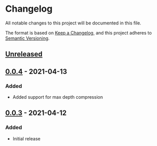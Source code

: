 # Changelog
All notable changes to this project will be documented in this file.

The format is based on [Keep a Changelog](https://keepachangelog.com/en/1.0.0/),
and this project adheres to [Semantic Versioning](https://semver.org/spec/v2.0.0.html).

## [Unreleased]

## [0.0.4] - 2021-04-13
### Added
- Added support for max depth compression

## [0.0.3] - 2021-04-12
### Added
- Initial release

[Unreleased]: https://github.com/jvandervelden/simple-js-compressor/compare/0.0.4...HEAD
[0.0.4]: https://github.com/jvandervelden/simple-js-compressor/compare/0.0.3...0.0.4
[0.0.3]: https://github.com/jvandervelden/simple-js-compressor/tree/0.0.3
